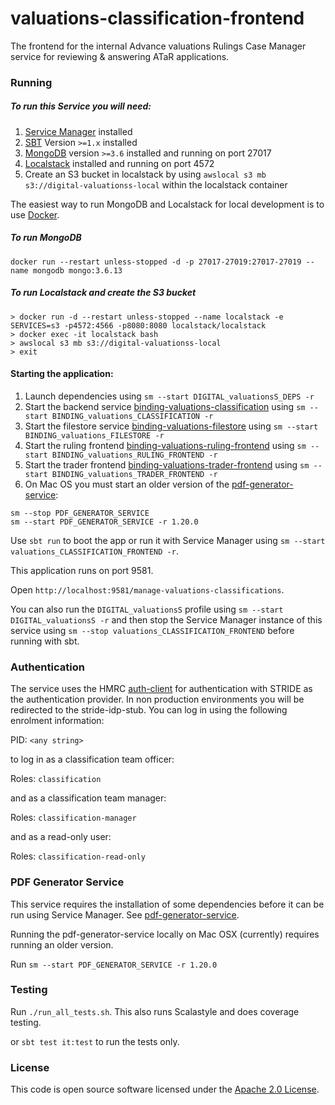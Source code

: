 
# valuations-classification-frontend

The frontend for the internal Advance valuations Rulings Case Manager service for reviewing & answering ATaR applications.

### Running

##### To run this Service you will need:

1) [Service Manager](https://github.com/hmrc/service-manager) installed
2) [SBT](https://www.scala-sbt.org) Version `>=1.x` installed
3) [MongoDB](https://www.mongodb.com/) version `>=3.6` installed and running on port 27017
4) [Localstack](https://github.com/localstack/localstack) installed and running on port 4572
5) Create an S3 bucket in localstack by using `awslocal s3 mb s3://digital-valuationss-local` within the localstack container

The easiest way to run MongoDB and Localstack for local development is to use [Docker](https://docs.docker.com/get-docker/).

##### To run MongoDB

```
docker run --restart unless-stopped -d -p 27017-27019:27017-27019 --name mongodb mongo:3.6.13
```

##### To run Localstack and create the S3 bucket

```
> docker run -d --restart unless-stopped --name localstack -e SERVICES=s3 -p4572:4566 -p8080:8080 localstack/localstack
> docker exec -it localstack bash
> awslocal s3 mb s3://digital-valuationss-local
> exit
```

#### Starting the application:
 
1) Launch dependencies using `sm --start DIGITAL_valuationsS_DEPS -r`
2) Start the backend service [binding-valuations-classification](https://github.com/hmrc/binding-valuations-classification) using `sm --start BINDING_valuations_CLASSIFICATION -r`
3) Start the filestore service [binding-valuations-filestore](https://github.com/hmrc/binding-valuations-filestore) using `sm --start BINDING_valuations_FILESTORE -r`
4) Start the ruling frontend [binding-valuations-ruling-frontend](https://github.com/hmrc/binding-valuations-ruling-frontend) using `sm --start BINDING_valuations_RULING_FRONTEND -r`
5) Start the trader frontend [binding-valuations-trader-frontend](https://github.com/hmrc/binding-valuations-trader-frontend) using `sm --start BINDING_valuations_TRADER_FRONTEND -r`
6) On Mac OS you must start an older version of the [pdf-generator-service](https://github.com/hmrc/pdf-generator-service):
```
sm --stop PDF_GENERATOR_SERVICE
sm --start PDF_GENERATOR_SERVICE -r 1.20.0
```

Use `sbt run` to boot the app or run it with Service Manager using `sm --start valuations_CLASSIFICATION_FRONTEND -r`.

This application runs on port 9581.

Open `http://localhost:9581/manage-valuations-classifications`.

You can also run the `DIGITAL_valuationsS` profile using `sm --start DIGITAL_valuationsS -r` and then stop the Service Manager instance of this service using `sm --stop valuations_CLASSIFICATION_FRONTEND` before running with sbt.

### Authentication

The service uses the HMRC [auth-client](https://github.com/hmrc/auth-client) for authentication with STRIDE as the authentication provider. In non production environments you will be redirected to the stride-idp-stub. You can log in using the following enrolment information:

PID: `<any string>`

to log in as a classification team officer:

Roles: `classification`

and as a classification team manager:

Roles: `classification-manager`

and as a read-only user:

Roles: `classification-read-only`

### PDF Generator Service

This service requires the installation of some dependencies before it can be run using Service Manager. See [pdf-generator-service](https://github.com/hmrc/pdf-generator-service).

Running the pdf-generator-service locally on Mac OSX (currently) requires running an older version.  

Run `sm --start PDF_GENERATOR_SERVICE -r 1.20.0`

### Testing

Run `./run_all_tests.sh`. This also runs Scalastyle and does coverage testing.

or `sbt test it:test` to run the tests only.

### License

This code is open source software licensed under the [Apache 2.0 License]("http://www.apache.org/licenses/LICENSE-2.0.html").

